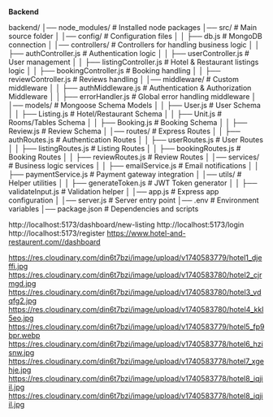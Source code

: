 **Backend**

backend/
│── node_modules/                # Installed node packages
│── src/                         # Main source folder
│   │── config/                   # Configuration files
│   │   ├── db.js                 # MongoDB connection
│   │── controllers/               # Controllers for handling business logic
│   │   ├── authController.js      # Authentication logic
│   │   ├── userController.js      # User management
│   │   ├── listingController.js   # Hotel & Restaurant listings logic
│   │   ├── bookingController.js   # Booking handling
│   │   ├── reviewController.js    # Reviews handling
│   │── middleware/                # Custom middleware
│   │   ├── authMiddleware.js      # Authentication & Authorization Middleware
│   │   ├── errorHandler.js        # Global error handling middleware
│   │── models/                    # Mongoose Schema Models
│   │   ├── User.js                # User Schema
│   │   ├── Listing.js             # Hotel/Restaurant Schema
│   │   ├── Unit.js                # Rooms/Tables Schema
│   │   ├── Booking.js             # Booking Schema
│   │   ├── Review.js              # Review Schema
│   │── routes/                     # Express Routes
│   │   ├── authRoutes.js           # Authentication Routes
│   │   ├── userRoutes.js           # User Routes
│   │   ├── listingRoutes.js        # Listing Routes
│   │   ├── bookingRoutes.js        # Booking Routes
│   │   ├── reviewRoutes.js         # Review Routes
│   │── services/                   # Business logic services
│   │   ├── emailService.js         # Email notifications
│   │   ├── paymentService.js       # Payment gateway integration
│   │── utils/                      # Helper utilities
│   │   ├── generateToken.js        # JWT Token generator
│   │   ├── validateInput.js        # Validation helper
│   │── app.js                      # Express app configuration
│   │── server.js                   # Server entry point
│── .env                            # Environment variables
│── package.json                     # Dependencies and scripts
                    


http://localhost:5173/dashboard/new-listing
http://localhost:5173/login
http://localhost:5173/register
https://www.hotel-and-restaurent.com//dashboard









https://res.cloudinary.com/din6t7bzi/image/upload/v1740583779/hotel1_djeffi.jpg
https://res.cloudinary.com/din6t7bzi/image/upload/v1740583780/hotel2_cjrmgd.jpg
https://res.cloudinary.com/din6t7bzi/image/upload/v1740583780/hotel3_vdqfg2.jpg
https://res.cloudinary.com/din6t7bzi/image/upload/v1740583780/hotel4_kkl5eo.jpg
https://res.cloudinary.com/din6t7bzi/image/upload/v1740583779/hotel5_fp9bpr.webp
https://res.cloudinary.com/din6t7bzi/image/upload/v1740583778/hotel6_hzisnw.jpg
https://res.cloudinary.com/din6t7bzi/image/upload/v1740583778/hotel7_xgehje.jpg
https://res.cloudinary.com/din6t7bzi/image/upload/v1740583778/hotel8_iqjiil.jpg
https://res.cloudinary.com/din6t7bzi/image/upload/v1740583778/hotel8_iqjiil.jpg



   